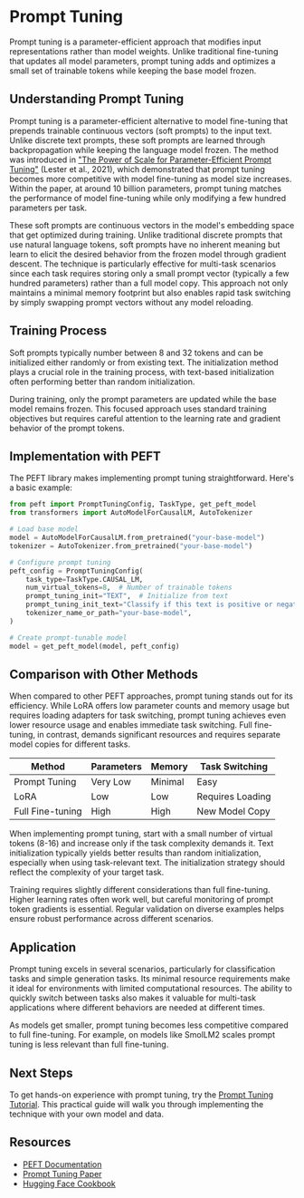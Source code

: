 # Prompt Tuning

Prompt tuning is a parameter-efficient approach that modifies input representations rather than model weights. Unlike traditional fine-tuning that updates all model parameters, prompt tuning adds and optimizes a small set of trainable tokens while keeping the base model frozen.

## Understanding Prompt Tuning

Prompt tuning is a parameter-efficient alternative to model fine-tuning that prepends trainable continuous vectors (soft prompts) to the input text. Unlike discrete text prompts, these soft prompts are learned through backpropagation while keeping the language model frozen. The method was introduced in ["The Power of Scale for Parameter-Efficient Prompt Tuning"](https://arxiv.org/abs/2104.08691) (Lester et al., 2021), which demonstrated that prompt tuning becomes more competitive with model fine-tuning as model size increases. Within the paper, at around 10 billion parameters, prompt tuning matches the performance of model fine-tuning while only modifying a few hundred parameters per task.

These soft prompts are continuous vectors in the model's embedding space that get optimized during training. Unlike traditional discrete prompts that use natural language tokens, soft prompts have no inherent meaning but learn to elicit the desired behavior from the frozen model through gradient descent. The technique is particularly effective for multi-task scenarios since each task requires storing only a small prompt vector (typically a few hundred parameters) rather than a full model copy. This approach not only maintains a minimal memory footprint but also enables rapid task switching by simply swapping prompt vectors without any model reloading.

## Training Process

Soft prompts typically number between 8 and 32 tokens and can be initialized either randomly or from existing text. The initialization method plays a crucial role in the training process, with text-based initialization often performing better than random initialization.

During training, only the prompt parameters are updated while the base model remains frozen. This focused approach uses standard training objectives but requires careful attention to the learning rate and gradient behavior of the prompt tokens.


## Implementation with PEFT

The PEFT library makes implementing prompt tuning straightforward. Here's a basic example:

```python
from peft import PromptTuningConfig, TaskType, get_peft_model
from transformers import AutoModelForCausalLM, AutoTokenizer

# Load base model
model = AutoModelForCausalLM.from_pretrained("your-base-model")
tokenizer = AutoTokenizer.from_pretrained("your-base-model")

# Configure prompt tuning
peft_config = PromptTuningConfig(
    task_type=TaskType.CAUSAL_LM,
    num_virtual_tokens=8,  # Number of trainable tokens
    prompt_tuning_init="TEXT",  # Initialize from text
    prompt_tuning_init_text="Classify if this text is positive or negative:",
    tokenizer_name_or_path="your-base-model",
)

# Create prompt-tunable model
model = get_peft_model(model, peft_config)
```

## Comparison with Other Methods

When compared to other PEFT approaches, prompt tuning stands out for its efficiency. While LoRA offers low parameter counts and memory usage but requires loading adapters for task switching, prompt tuning achieves even lower resource usage and enables immediate task switching. Full fine-tuning, in contrast, demands significant resources and requires separate model copies for different tasks.

| Method | Parameters | Memory | Task Switching |
|--------|------------|---------|----------------|
| Prompt Tuning | Very Low | Minimal | Easy |
| LoRA | Low | Low | Requires Loading |
| Full Fine-tuning | High | High | New Model Copy |

When implementing prompt tuning, start with a small number of virtual tokens (8-16) and increase only if the task complexity demands it. Text initialization typically yields better results than random initialization, especially when using task-relevant text. The initialization strategy should reflect the complexity of your target task.

Training requires slightly different considerations than full fine-tuning. Higher learning rates often work well, but careful monitoring of prompt token gradients is essential. Regular validation on diverse examples helps ensure robust performance across different scenarios.

## Application

Prompt tuning excels in several scenarios, particularly for classification tasks and simple generation tasks. Its minimal resource requirements make it ideal for environments with limited computational resources. The ability to quickly switch between tasks also makes it valuable for multi-task applications where different behaviors are needed at different times.

As models get smaller, prompt tuning becomes less competitive compared to full fine-tuning. For example, on models like SmolLM2 scales prompt tuning is less relevant than full fine-tuning. 

## Next Steps

To get hands-on experience with prompt tuning, try the [Prompt Tuning Tutorial](./notebooks/prompt_tuning_example.ipynb). This practical guide will walk you through implementing the technique with your own model and data.

## Resources
- [PEFT Documentation](https://huggingface.co/docs/peft)
- [Prompt Tuning Paper](https://arxiv.org/abs/2104.08691)
- [Hugging Face Cookbook](https://huggingface.co/learn/cookbook/prompt_tuning_peft)